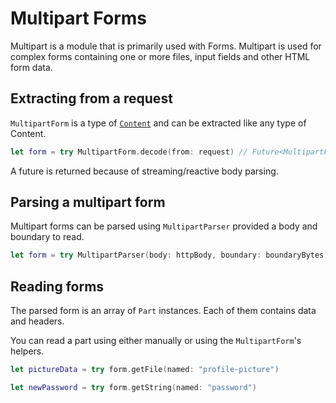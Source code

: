 # Multipart Forms

Multipart is a module that is primarily used with Forms. Multipart is used for complex forms containing one or more files, input fields and other HTML form data.

## Extracting from a request

`MultipartForm` is a type of [`Content`](../getting-started/content.md) and can be extracted like any type of Content.

```swift
let form = try MultipartForm.decode(from: request) // Future<MultipartForm>
```

A future is returned because of streaming/reactive body parsing.

## Parsing a multipart form

Multipart forms can be parsed using `MultipartParser` provided a body and boundary to read.

```swift
let form = try MultipartParser(body: httpBody, boundary: boundaryBytes).parse()
```

## Reading forms

The parsed form is an array of `Part` instances.
Each of them contains data and headers.

You can read a part using either manually or using the `MultipartForm`'s helpers.

```swift
let pictureData = try form.getFile(named: "profile-picture")
```

```swift
let newPassword = try form.getString(named: "password")
```
